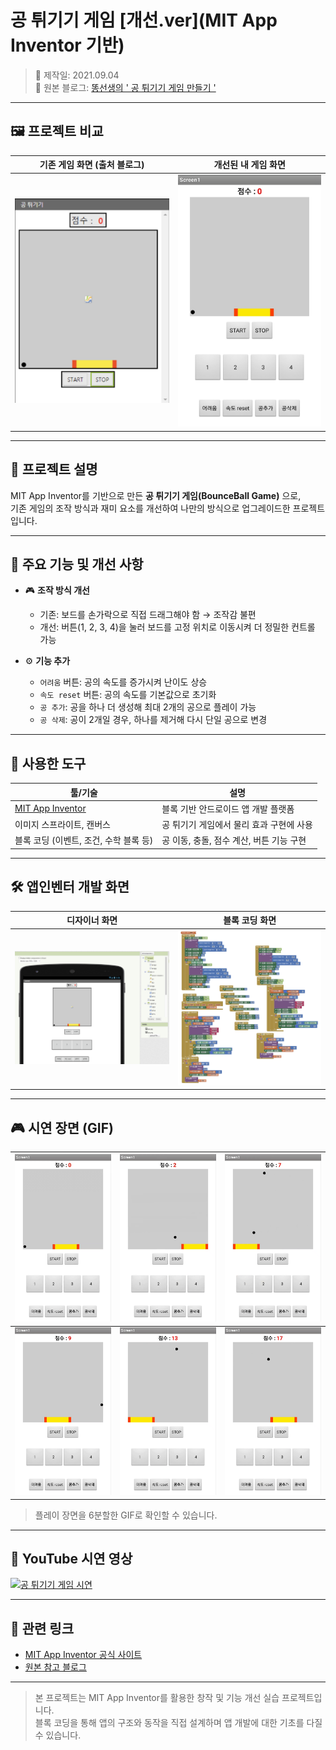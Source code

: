 # 공 튀기기 게임 [개선.ver](MIT App Inventor 기반)

> 📆 제작일: 2021.09.04  
> 📎 원본 블로그: [똥선생의 ' 공 튀기기 게임 만들기 '](https://kujung.tistory.com/104)

---

## 🖼 프로젝트 비교

| 기존 게임 화면 (출처 블로그) | 개선된 내 게임 화면 |
|:-----------------------------:|:----------------------:|
| ![](preview/original-game.png) | ![](preview/my-game.jpeg) |

---

## 🔧 프로젝트 설명

MIT App Inventor를 기반으로 만든 **공 튀기기 게임(BounceBall Game)** 으로,  
기존 게임의 조작 방식과 재미 요소를 개선하여 나만의 방식으로 업그레이드한 프로젝트입니다.

---

## 🚀 주요 기능 및 개선 사항

- 🎮 **조작 방식 개선**
  - 기존: 보드를 손가락으로 직접 드래그해야 함 → 조작감 불편
  - 개선: 버튼(1, 2, 3, 4)을 눌러 보드를 고정 위치로 이동시켜 더 정밀한 컨트롤 가능

- ⚙️ **기능 추가**
  - `어려움` 버튼: 공의 속도를 증가시켜 난이도 상승
  - `속도 reset` 버튼: 공의 속도를 기본값으로 초기화
  - `공 추가`: 공을 하나 더 생성해 최대 2개의 공으로 플레이 가능
  - `공 삭제`: 공이 2개일 경우, 하나를 제거해 다시 단일 공으로 변경

---

## 🧰 사용한 도구

| 툴/기술 | 설명 |
|--------|------|
| [MIT App Inventor](https://appinventor.mit.edu/) | 블록 기반 안드로이드 앱 개발 플랫폼 |
| 이미지 스프라이트, 캔버스 | 공 튀기기 게임에서 물리 효과 구현에 사용 |
| 블록 코딩 (이벤트, 조건, 수학 블록 등) | 공 이동, 충돌, 점수 계산, 버튼 기능 구현 |

---

## 🛠 앱인벤터 개발 화면

| 디자이너 화면 | 블록 코딩 화면 |
|:--------------:|:----------------:|
| ![](preview/designer-view.png) | ![](preview/blocks-view.png) |

---

## 🎮 시연 장면 (GIF)

| ![](preview/base1.gif) | ![](preview/base2.gif) | ![](preview/base3.gif) |
|:----------------------:|:----------------------:|:----------------------:|
| ![](preview/base4.gif) | ![](preview/base5.gif) | ![](preview/base6.gif) |

> 플레이 장면을 6분할한 GIF로 확인할 수 있습니다.

---

## 🎥 YouTube 시연 영상

[![공 튀기기 게임 시연](https://img.youtube.com/vi/CbAu8zc7Wk0/mqdefault.jpg)](https://youtube.com/shorts/CbAu8zc7Wk0?si=-ZkcBR7SJ49IaNzP)

---

## 📎 관련 링크

- [MIT App Inventor 공식 사이트](https://appinventor.mit.edu/)
- [원본 참고 블로그](https://kujung.tistory.com/104)

---

> 본 프로젝트는 MIT App Inventor를 활용한 창작 및 기능 개선 실습 프로젝트입니다.  
> 블록 코딩을 통해 앱의 구조와 동작을 직접 설계하며 앱 개발에 대한 기초를 다질 수 있습니다.

